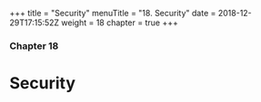 +++
title = "Security"
menuTitle = "18. Security"
date = 2018-12-29T17:15:52Z
weight = 18
chapter = true
+++
### Chapter 18

# Security
